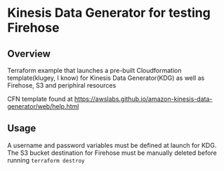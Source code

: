 # Kinesis Data Generator for testing Firehose

## Overview

Terraform example that launches a pre-built Cloudformation template(klugey, I know) for Kinesis Data Generator(KDG) as well as Firehose, S3 and periphiral resources 

CFN template found at https://awslabs.github.io/amazon-kinesis-data-generator/web/help.html

## Usage

A username and password variables must be defined at launch for KDG. The S3 bucket destination for Firehose must be manually deleted before running `terraform destroy`


